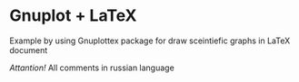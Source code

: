 # Gnuplot + LaTeX

Example by using Gnuplottex package for draw sceintiefic graphs in LaTeX document

*Attantion!* All comments in russian language
